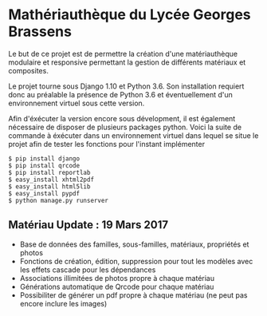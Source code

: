 # Mathériauthèque du Lycée Georges Brassens

Le but de ce projet est de permettre la création d'une matériauthèque modulaire et responsive 
permettant la gestion de différents matériaux et composites.
 
Le projet tourne sous Django 1.10 et Python 3.6.
Son installation requiert donc au préalable la présence de Python 3.6 et éventuellement d'un 
environnement virtuel sous cette version. 

Afin d'éxécuter la version encore sous dévelopment, il est également nécessaire de disposer
de plusieurs packages python. Voici la suite de commande à éxécuter dans un environnement
virtuel dans lequel se situe le projet afin de tester les fonctions pour l'instant implémenter


```
$ pip install django
$ pip install qrcode
$ pip install reportlab
$ easy_install xhtml2pdf
$ easy_install html5lib
$ easy_install pypdf
$ python manage.py runserver
```

## Matériau Update : 19 Mars 2017

* Base de données des familles, sous-familles, matériaux, propriétés et photos
* Fonctions de création, édition, suppression pour tout les modèles avec les effets cascade pour les dépendances
* Associations illimitées de photos propre à chaque matériau
* Générations automatique de Qrcode pour chaque matériau
* Possibiliter de générer un pdf propre à chaque matériau (ne peut pas encore inclure les images)
